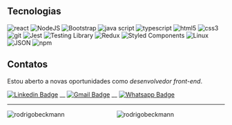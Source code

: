 ## Tecnologias

![react](https://img.shields.io/badge/React-20232A?style=for-the-badge&logo=react&logoColor=61DAFB) ![NodeJS](https://img.shields.io/badge/Node.js-339933?style=for-the-badge&logo=nodedotjs&logoColor=white) ![Bootstrap](https://img.shields.io/badge/Bootstrap-563D7C?style=for-the-badge&logo=bootstrap&logoColor=white) ![java script](https://img.shields.io/badge/JavaScript-F7DF1E?style=for-the-badge&logo=javascript&logoColor=black) ![typescript](https://img.shields.io/badge/TypeScript-007ACC?style=for-the-badge&logo=typescript&logoColor=white) ![html5](https://img.shields.io/badge/HTML5-E34F26?style=for-the-badge&logo=html5&logoColor=white) ![css3](https://img.shields.io/badge/CSS3-1572B6?style=for-the-badge&logo=css3&logoColor=white) ![git](https://img.shields.io/badge/Git-F05032?style=for-the-badge&logo=git&logoColor=white)  ![Jest](https://img.shields.io/badge/Jest-FFF?style=for-the-badge&logo=jest&logoColor=C03B13) ![Testing Library](https://img.shields.io/badge/Testing_Library-18191A?style=for-the-badge&logo=testing-library&logoColor=FE4646) ![Redux](https://img.shields.io/badge/Redux-764ABC?style=for-the-badge&logo=redux&logoColor=white) ![Styled Components](https://img.shields.io/badge/Styled_Components-3D3D3D?style=for-the-badge&logo=styled-components&logoColor=FEA4E7) ![Linux](https://img.shields.io/badge/Linux-EFBB21?style=for-the-badge&logo=linux&logoColor=000)
 ![JSON](https://img.shields.io/badge/json-5E5C5C?style=for-the-badge&logo=json&logoColor=white) ![npm](https://img.shields.io/badge/npm-CB3837?style=for-the-badge&logo=npm&logoColor=white)

## Contatos

Estou aberto a novas oportunidades como <em>desenvolvedor front-end</em>.

[![Linkedin Badge](https://img.shields.io/badge/-RodrigoBeckmann-1e66b4?style=flat-square&logo=Linkedin&logoColor=white&link=https://www.linkedin.com/in/rodrigobeckmann/)](https://www.linkedin.com/in/rodrigobeckmann/) 
__
[![Gmail Badge](https://img.shields.io/badge/-rodrigodsbeckmann@gmail.com-c14438?style=flat-square&logo=Gmail&logoColor=white&link=mailto:rodrigodsbeckmann@gmail.com)](mailto:rodrigodsbeckmann@gmail.com)
__
[![Whatsapp Badge](https://img.shields.io/badge/-Whatsapp-00d446?style=flat-square&logo=Whatsapp&logoColor=white&link=https://api.whatsapp.com/send?phone=5575981862115)](https://api.whatsapp.com/send?phone=5575981862115)


 <hr>


<p align="center">
<img align="left" src="https://github-readme-stats.vercel.app/api/top-langs?username=rodrigobeckmann&show_icons=true&locale=en&layout=compact" alt="rodrigobeckmann" />
<img align="center" src="https://github-readme-stats.vercel.app/api?username=rodrigobeckmann&show_icons=true&locale=en" alt="rodrigobeckmann" />
</p>
